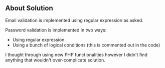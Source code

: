 ## About Solution

Email validation is implemented using regular expression as asked.

Password validation is implemented in two ways:
- Using regular expression
- Using a bunch of logical conditions (this is commented out in the code)

I thought through using new PHP functionalities however I didn't find anything that wouldn't over-complicate solution.